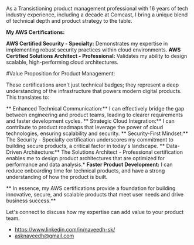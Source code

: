 As a Transistioning product management professional with 16 years of tech industry experience, including a decade at Comcast, I bring a unique blend of technical depth and product strategy to the table. 

**My AWS Certifications:**

  **AWS Certified Security - Specialty:** Demonstrates my expertise in implementing robust security practices within cloud environments.
  **AWS Certified Solutions Architect - Professional:** Validates my ability to design scalable, high-performing cloud architectures.

 #Value Proposition for Product Management:

These certifications aren't just technical badges; they represent a deep understanding of the infrastructure that powers modern digital products. This translates to:

 ** Enhanced Technical Communication:** I can effectively bridge the gap between engineering and product teams, leading to clearer requirements and faster development cycles.
 ** Strategic Cloud Integration:** I can contribute to product roadmaps that leverage the power of cloud technologies, ensuring scalability and security.
 ** Security-First Mindset:** The Security - Specialty certification underscores my commitment to building secure products, a critical factor in today's landscape.
 ** Data-Driven Architecture:** The Solutions Architect - Professional certification enables me to design product architectures that are optimized for performance and data analysis.* **Faster Product Development:** I can reduce onboarding time for technical products, and have a strong understanding of how the product is built.

** In essence, my AWS certifications provide a foundation for building innovative, secure, and scalable products that meet user needs and drive business success.**

Let's connect to discuss how my expertise can add value to your product team.

* https://www.linkedin.com/in/naveedh-sk/
* asknaveedh@gmail.com
